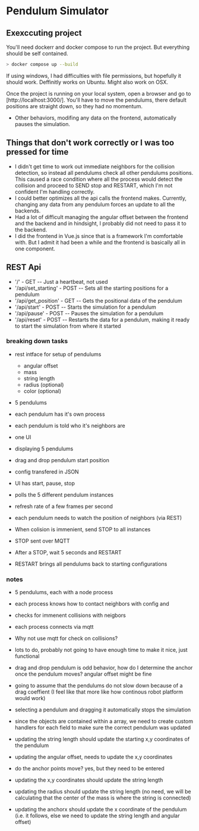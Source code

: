 # Pendulum Simulator

## Exexccuting project

You'll need dockerr and docker compose to run the project. But everything should be self contained.

``` bash
> docker compose up --build
```

If using windows, I had difficulties with file permissions, but hopefully it should work. Deffinitly works on Ubuntu. Might also work on OSX.

Once the project is running on your local system, open a browser and go to [http://localhost:3000/].
You'll have to move the pendulums, there default positions are straight down, so they had no momentum.

- Other behaviors, modifing any data on the frontend, automatically pauses the simulation.

## Things that don't work correctly or I was too pressed for time

- I didn't get time to work out immediate neighbors for the collision detection, so instead all pendulums check all other pendulums positions. This caused a race condition where all the process would detect the collision and proceed to SEND stop and RESTART, which I'm not confident I'm handling correctly.
- I could better optimizes all the api calls the frontend makes. Currently, changing any data from any pendulum forces an update to all the backends.
- Had a lot of difficult managing the angular offset between the frontend and the backend and in hindsight, I probably did not need to pass it to the backend.
- I did the frontend in Vue.js since that is a framework I'm comfortable with. But I admit it had been a while and the frontend is basically all in one component.

## REST Api

- '/'                 - GET  --  Just a heartbeat, not used
- '/api/set_starting' - POST --  Sets all the starting positions for a pendulum
- '/api/get_position' - GET  --  Gets the positional data of the pendulum
- '/api/start'        - POST --  Starts the simulation for a pendulum
- '/api/pause'        - POST --  Pauses the simulation for a pendulum
- '/api/reset'        - POST --  Restarts the data for a pendulum, making it ready to start the simulation from where it started

### breaking down tasks

- rest intface for setup of pendulums
  - angular offset
  - mass
  - string length
  - radius (optional)
  - color (optional)

- 5 pendulums
- each pendulum has it's own process
- each pendulum is told who it's neighbors are

- one UI
- displaying 5 pendulums
- drag and drop pendulum start position
- config transfered in JSON

- UI has start, pause, stop
- polls the 5 different pendulum instances
- refresh rate of a few frames per second
- each pendulum needs to watch the position of neighbors (via REST)
- When colision is immenient, send STOP to all instances
- STOP sent over MQTT
- After a STOP, wait 5 seconds and RESTART
- RESTART brings all pendulums back to starting configurations

### notes

- 5 pendulums, each with a node process
- each process knows how to contact neighbors with config and
- checks for immenent collisions with neigbors
- each process connects via mqtt
- Why not use mqtt for check on collisions?
- lots to do, probably not going to have enough time to make it nice, just functional

- drag and drop pendulum is odd behavior, how do I determine the anchor once the pendulum moves? angular offset might be fine

- going to assume that the pendulums do not slow down because of a drag coeffient (I feel like that more like how continous robot platform would work)
- selecting a pendulum and dragging it automatically stops the simulation
- since the objects are contained within a array, we need to create custom handlers for each field to make sure the correct pendulum was updated
- updating the string length should update the starting x,y coordinates of the pendulum
- updating the angular offset, needs to update the x,y coordinates
- do the anchor points move? yes, but they need to be entered
- updating the x,y coordinates should update the string length
- updating the radius should update the string length (no need, we will be calculating that the center of the mass is where the string is connected)
- updating the anchorx should update the x coordinate of the pendulum (i.e. it follows, else we need to update the string length and angular offset)

